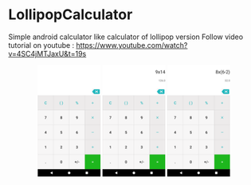 # LollipopCalculator
Simple android calculator like calculator of lollipop version
Follow video tutorial on youtube : https://www.youtube.com/watch?v=4SC4jMTJaxU&t=19s

<p align="center">
  <img src="Screenshot_1518461080.png" width="25%"/>
    <img src="Screenshot_1518461092.png" width="25%"/>
  <img src="Screenshot_1518461111.png" width="25%"/>
</p>
